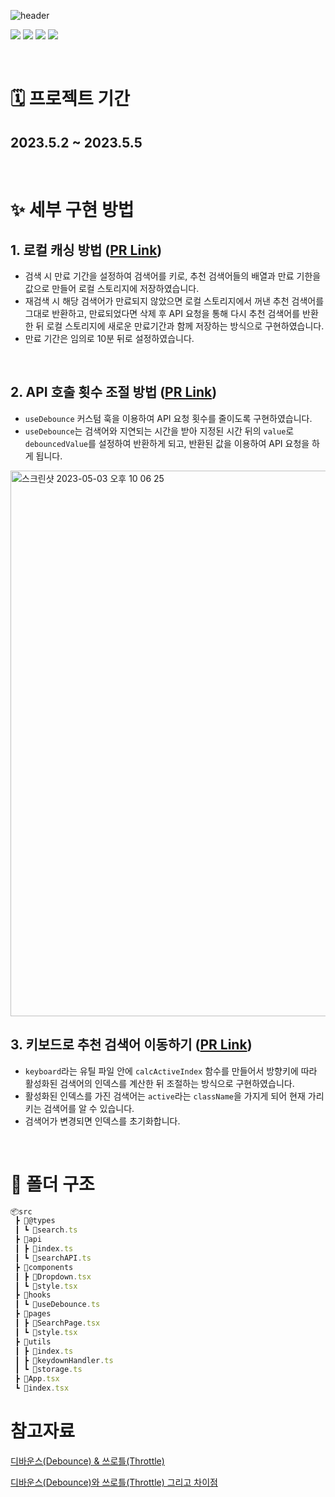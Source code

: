 ![header](https://capsule-render.vercel.app/api?type=waving&color=gradient&height=300&section=header&text=원티드%20프리온보딩%202차%20과제%209팀%20%20&fontSize=50)

<p>
<img src="https://img.shields.io/badge/React-61DAFB?style=flat-square&logo=React&logoColor=black"/>
<img src="https://img.shields.io/badge/Typescript-3178C6?style=flat-square&logo=Typescript&logoColor=white"/>
<img src="https://img.shields.io/badge/styled components-DB7093?style=flat-square&logo=styled-components&logoColor=white"/>
<img src="https://img.shields.io/badge/axios-5A29E4?style=flat-square&logo=axios&logoColor=white">
</p>

<br/>

# 🗓️ 프로젝트 기간

## 2023.5.2 ~ 2023.5.5

<br/>

# ✨ 세부 구현 방법

## 1. 로컬 캐싱 방법 ([PR Link](https://github.com/sena-22/pre-onboarding-10th-2-9/pull/6))

- 검색 시 만료 기간을 설정하여 검색어를 키로, 추천 검색어들의 배열과 만료 기한을 값으로 만들어 로컬 스토리지에 저장하였습니다.
- 재검색 시 해당 검색어가 만료되지 않았으면 로컬 스토리지에서 꺼낸 추천 검색어를 그대로 반환하고, 만료되었다면 삭제 후 API 요청을 통해 다시 추천 검색어를 반환한 뒤 로컬 스토리지에 새로운 만료기간과 함께 저장하는 방식으로 구현하였습니다.
- 만료 기간은 임의로 10분 뒤로 설정하였습니다.

<br/>

## 2. API 호출 횟수 조절 방법 ([PR Link](https://github.com/sena-22/pre-onboarding-10th-2-9/pull/3))

- `useDebounce` 커스텀 훅을 이용하여 API 요청 횟수를 줄이도록 구현하였습니다.
- `useDebounce`는 검색어와 지연되는 시간을 받아 지정된 시간 뒤의 `value`로 `debouncedValue`를 설정하여 반환하게 되고, 반환된 값을 이용하여 API 요청을 하게 됩니다.

<img width="873" alt="스크린샷 2023-05-03 오후 10 06 25" src="https://user-images.githubusercontent.com/110877564/235924723-5c949e43-c7b1-4271-a57b-6f71ab2c2bdd.png">

<br/>

## 3. 키보드로 추천 검색어 이동하기 ([PR Link](https://github.com/sena-22/pre-onboarding-10th-2-9/pull/4))

- `keyboard`라는 유틸 파일 안에 `calcActiveIndex` 함수를 만들어서 방향키에 따라 활성화된 검색어의 인덱스를 계산한 뒤 조절하는 방식으로 구현하였습니다.
- 활성화된 인덱스를 가진 검색어는 `active`라는 `className`을 가지게 되어 현재 가리키는 검색어를 알 수 있습니다.
- 검색어가 변경되면 인덱스를 초기화합니다.

<br/>

# 📂 폴더 구조

```javascript
📦src
 ┣ 📂@types
 ┃ ┗ 📜search.ts
 ┣ 📂api
 ┃ ┣ 📜index.ts
 ┃ ┗ 📜searchAPI.ts
 ┣ 📂components
 ┃ ┣ 📜Dropdown.tsx
 ┃ ┗ 📜style.tsx
 ┣ 📂hooks
 ┃ ┗ 📜useDebounce.ts
 ┣ 📂pages
 ┃ ┣ 📜SearchPage.tsx
 ┃ ┗ 📜style.tsx
 ┣ 📂utils
 ┃ ┣ 📜index.ts
 ┃ ┣ 📜keydownHandler.ts
 ┃ ┗ 📜storage.ts
 ┣ 📜App.tsx
 ┗ 📜index.tsx
```

# 참고자료

[디바운스(Debounce) & 쓰로틀(Throttle)](https://ye-yo.github.io/til/2022/03/29/debounce-throttle.html)

[디바운스(Debounce)와 쓰로틀(Throttle) 그리고 차이점](https://webclub.tistory.com/607)
